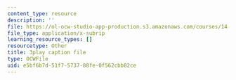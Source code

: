 ```yaml
---
content_type: resource
description: ''
file: https://ol-ocw-studio-app-production.s3.amazonaws.com/courses/14-01sc-principles-of-microeconomics-fall-2011/e5bf6b7d51f7573788fe0f562cbb82ce_oju-1Ogh1ks.vtt
file_type: application/x-subrip
learning_resource_types: []
resourcetype: Other
title: 3play caption file
type: OCWFile
uid: e5bf6b7d-51f7-5737-88fe-0f562cbb82ce
---
```

